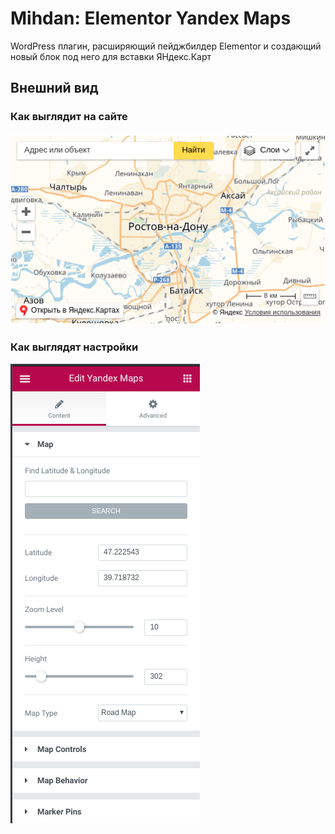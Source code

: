 # Mihdan: Elementor Yandex Maps
WordPress плагин, расширяющий пейджбилдер Elementor и создающий новый блок под него для вставки ЯНдекс.Карт

## Внешний вид

### Как выглядит на сайте
![Map appearance](screenshot1.png)

### Как выглядят настройки
![Admin map settings appearance](screenshot2.png)